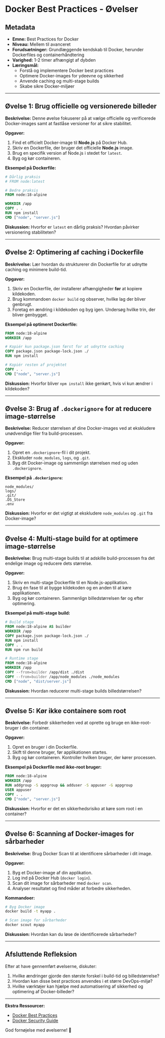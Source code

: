 # Docker Best Practices - Øvelser

## Metadata
- **Emne:** Best Practices for Docker
- **Niveau:** Mellem til avanceret
- **Forudsætninger:** Grundlæggende kendskab til Docker, herunder Dockerfiles og containerhåndtering
- **Varighed:** 1-2 timer afhængigt af dybden
- **Læringsmål:**
  - Forstå og implementere Docker best practices
  - Optimere Docker-images for ydeevne og sikkerhed
  - Anvende caching og multi-stage builds
  - Skabe sikre Docker-miljøer

---

## Øvelse 1: Brug officielle og versionerede billeder
**Beskrivelse:**
Denne øvelse fokuserer på at vælge officielle og verificerede Docker-images samt at fastlåse versioner for at sikre stabilitet.

**Opgaver:**
1. Find et officielt Docker-image til **Node.js** på Docker Hub.
2. Skriv en Dockerfile, der bruger det officielle **Node.js** image.
3. Brug en specifik version af Node.js i stedet for `latest`.
4. Byg og kør containeren.

**Eksempel på Dockerfile:**
```dockerfile
# Dårlig praksis
# FROM node:latest

# Bedre praksis
FROM node:18-alpine

WORKDIR /app
COPY . .
RUN npm install
CMD ["node", "server.js"]
```

**Diskussion:** Hvorfor er `latest` en dårlig praksis? Hvordan påvirker versionering stabiliteten?

---

## Øvelse 2: Optimering af caching i Dockerfile
**Beskrivelse:**
Lær hvordan du strukturerer din Dockerfile for at udnytte caching og minimere build-tid.

**Opgaver:**
1. Skriv en Dockerfile, der installerer afhængigheder **før** at kopiere kildekoden.
2. Brug kommandoen `docker build` og observer, hvilke lag der bliver genbrugt.
3. Foretag en ændring i kildekoden og byg igen. Undersøg hvilke trin, der bliver genbygget.

**Eksempel på optimeret Dockerfile:**
```dockerfile
FROM node:18-alpine
WORKDIR /app

# Kopiér kun package.json først for at udnytte caching
COPY package.json package-lock.json ./
RUN npm install

# Kopiér resten af projektet
COPY . .
CMD ["node", "server.js"]
```

**Diskussion:** Hvorfor bliver `npm install` ikke genkørt, hvis vi kun ændrer i kildekoden?

---

## Øvelse 3: Brug af `.dockerignore` for at reducere image-størrelse
**Beskrivelse:**
Reducer størrelsen af dine Docker-images ved at ekskludere unødvendige filer fra build-processen.

**Opgaver:**
1. Opret en `.dockerignore`-fil i dit projekt.
2. Ekskluder `node_modules`, `logs`, og `.git`.
3. Byg dit Docker-image og sammenlign størrelsen med og uden `.dockerignore`.

**Eksempel på `.dockerignore`:**
```
node_modules/
logs/
.git/
.DS_Store
.env
```

**Diskussion:** Hvorfor er det vigtigt at ekskludere `node_modules` og `.git` fra Docker-image?

---

## Øvelse 4: Multi-stage build for at optimere image-størrelse
**Beskrivelse:**
Brug multi-stage builds til at adskille build-processen fra det endelige image og reducere dets størrelse.

**Opgaver:**
1. Skriv en multi-stage Dockerfile til en Node.js-applikation.
2. Brug én fase til at bygge kildekoden og en anden til at køre applikationen.
3. Byg og kør containeren. Sammenlign billedstørrelsen før og efter optimering.

**Eksempel på multi-stage build:**
```dockerfile
# Build stage
FROM node:18-alpine AS builder
WORKDIR /app
COPY package.json package-lock.json ./
RUN npm install
COPY . .
RUN npm run build

# Runtime stage
FROM node:18-alpine
WORKDIR /app
COPY --from=builder /app/dist ./dist
COPY --from=builder /app/node_modules ./node_modules
CMD ["node", "dist/server.js"]
```

**Diskussion:** Hvordan reducerer multi-stage builds billedstørrelsen?

---

## Øvelse 5: Kør ikke containere som root
**Beskrivelse:**
Forbedr sikkerheden ved at oprette og bruge en ikke-root-bruger i din container.

**Opgaver:**
1. Opret en bruger i din Dockerfile.
2. Skift til denne bruger, før applikationen startes.
3. Byg og kør containeren. Kontroller hvilken bruger, der kører processen.

**Eksempel på Dockerfile med ikke-root bruger:**
```dockerfile
FROM node:18-alpine
WORKDIR /app
RUN addgroup -S appgroup && adduser -S appuser -G appgroup
USER appuser
COPY . .
CMD ["node", "server.js"]
```

**Diskussion:** Hvorfor er det en sikkerhedsrisiko at køre som root i en container?

---

## Øvelse 6: Scanning af Docker-images for sårbarheder
**Beskrivelse:**
Brug Docker Scan til at identificere sårbarheder i dit image.

**Opgaver:**
1. Byg et Docker-image af din applikation.
2. Log ind på Docker Hub (`docker login`).
3. Scan dit image for sårbarheder med `docker scan`.
4. Analyser resultatet og find måder at forbedre sikkerheden.

**Kommandoer:**
```sh
# Byg Docker image
docker build -t myapp .

# Scan image for sårbarheder
docker scout myapp
```

**Diskussion:** Hvordan kan du løse de identificerede sårbarheder?

---

## Afsluttende Refleksion
Efter at have gennemført øvelserne, diskuter:
1. Hvilke ændringer gjorde den største forskel i build-tid og billedstørrelse?
2. Hvordan kan disse best practices anvendes i et større DevOps-miljø?
3. Hvilke værktøjer kan hjælpe med automatisering af sikkerhed og optimering af Docker-billeder?

---

**Ekstra Ressourcer:**
- [Docker Best Practices](https://docs.docker.com/develop/develop-images/dockerfile_best-practices/)
- [Docker Security Guide](https://docs.docker.com/engine/security/)

God fornøjelse med øvelserne! 🚀
